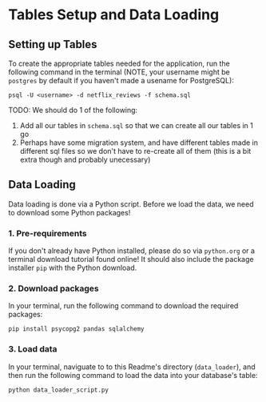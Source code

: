 # Tables Setup and Data Loading

## Setting up Tables
To create the appropriate tables needed for the application, run the following command in the terminal (NOTE, your username might be `postgres` by default if you haven't made a usename for PostgreSQL):  
```
psql -U <username> -d netflix_reviews -f schema.sql
```
TODO: We should do 1 of the following:  
1) Add all our tables in `schema.sql` so that we can create all our tables in 1 go
2) Perhaps have some migration system, and have different tables made in different sql files so we don't have to re-create all of them (this is a bit extra though and probably unecessary)

## Data Loading
Data loading is done via a Python script. Before we load the data, we need to download some Python packages! 
### 1. Pre-requirements
If you don't already have Python installed, please do so via `python.org` or a terminal download tutorial found online! It should also include the package installer `pip` with the Python download.

### 2. Download packages
In your terminal, run the following command to download the required packages:
```
pip install psycopg2 pandas sqlalchemy
```

### 3. Load data
In your terminal, naviguate to to this Readme's directory (`data_loader`), and then run the following command to load the data into your database's table:

```
python data_loader_script.py
```
